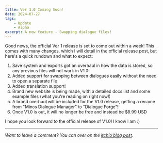 ```yaml
---
title: Ver 1.0 Coming Soon!
date: 2024-07-27
tags:
    - Update
    - Alpha
excerpt: A new feature - Swapping dialogue files!
---
```


Good news, the official Ver 1 release is set to come out within a week! This comes with many changes, which I will detail in the official release post, but here's a quick rundown and what to expect:

1. Save system and exports got an overhaul in how the data is stored, so any previous files will  not work in V1.0!
2. Added support for swapping between dialogues easily without the need to open a separate file
3. Added translation support!
4. Brand new website is being made, with a detailed docs list and some example files (what you're reading on right now!)
5. A brand overhaul will be included for the V1.0 release, getting a rename from "Minos Dialogue Manager" to "Dialogue Forge"!
6. Once V1.0 is out, it will no longer be free and instead be $9.99 USD

I hope you look forward to the official release of V1.0! I know I am :)

---

*Want to leave a comment? You can over on the [itchio blog post](https://minoqi.itch.io/minos-dialogue-manager/devlog/767762/easily-swap-between-dialogue-files).*